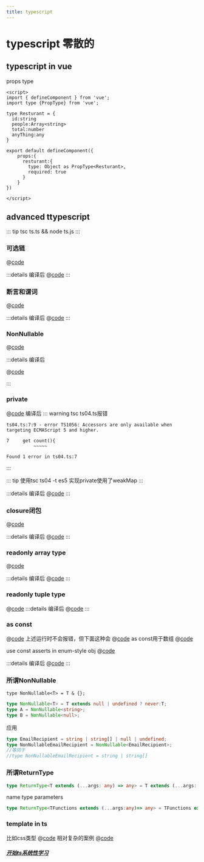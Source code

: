 ```yaml
---
title: typescript
---
```



# typescript 零散的
## typescript in vue
props type
```vue
<script>
import { defineComponent } from 'vue';
import type {PropType} from 'vue';

type Resturant = {
  id:string
  people:Array<string>
  total:number
  anyThing:any  
}

export default defineComponent({
    props:{
      resturant:{
        type: Object as PropType<Resturant>,
        required: true
      }
    }
})

</script>
```

## advanced ttypescript

::: tip 
tsc ts.ts && node ts.js
:::

### 可选链

@[code](../../codeReference/typescript/scattered/ts01.ts)

:::details 编译后
@[code](../../codeReference/typescript/scattered/ts01.js)
:::

### 断言和谓词

@[code](../../codeReference/typescript/scattered/ts02.ts)

:::details 编译后
@[code](../../codeReference/typescript/scattered/ts02.js)
:::
### NonNullable
@[code](../../codeReference/typescript/scattered/ts03.ts)

:::details 编译后

@[code](../../codeReference/typescript/scattered/ts03.js)

:::

### private 

@[code](../../codeReference/typescript/scattered/ts04.ts)
编译后
::: warning tsc ts04.ts报错
```shell
ts04.ts:7:9 - error TS1056: Accessors are only available when targeting ECMAScript 5 and higher.

7     get count(){
          ~~~~~

Found 1 error in ts04.ts:7
```
:::


::: tip 使用tsc ts04 -t es5
实现private使用了weakMap
:::

:::details 编译后
@[code](../../codeReference/typescript/scattered/ts04.js)
:::

### closure闭包

@[code](../../codeReference/typescript/scattered/ts05.ts)

:::details 编译后
@[code](../../codeReference/typescript/scattered/ts05.js)
:::

### readonly array type

@[code](../../codeReference/typescript/scattered/ts06.ts)

:::details 编译后
@[code](../../codeReference/typescript/scattered/ts06.js)
:::

### readonly tuple type

@[code](../../codeReference/typescript/scattered/ts07.ts)
:::details 编译后
@[code](../../codeReference/typescript/scattered/ts07.js)
:::


### as const 

@[code](../../codeReference/typescript/scattered/ts08.ts)
上述运行时不会报错，但下面这种会
@[code](../../codeReference/typescript/scattered/ts09.ts)
as const用于数组
@[code](../../codeReference/typescript/scattered/ts08.ts)

use const asserts in enum-style obj
@[code](../../codeReference/typescript/scattered/ts11.ts)

:::details 编译后
@[code](../../codeReference/typescript/scattered/ts11.js)
:::

### 所谓NonNullable
`type NonNullable<T> = T & {};`
```ts
type NonNullable<T> = T extends null | undefined ? never:T;
type A = NonNullable<string>;
type B = NonNullable<null>;
```

应用  
```ts
type EmailRecipient = string | string[] | null | undefined;
type NonNullableEmailRecipient = NonNullable<EmailRecipient>;
//等同于
//type NonNullableEmailRecipient = string | string[]
```


### 所谓ReturnType
```ts
type ReturnType<T extends (...args: any) => any> = T extends (...args: any) => infer R ? R : any;
```
name type parameters

```ts
type ReturnType<TFunctions extends (...args:any)=> any> = TFunctions extends (...args:any)  => infer TReturnType?TReturnType :any;
```


### template in ts
比如css类型
@[code](../../codeReference/typescript/scattered/ts14.ts)
相对复杂的案例
@[code](../../codeReference/typescript/scattered/ts15.ts)


##### [开始ts系统性学习](./systs.md)


